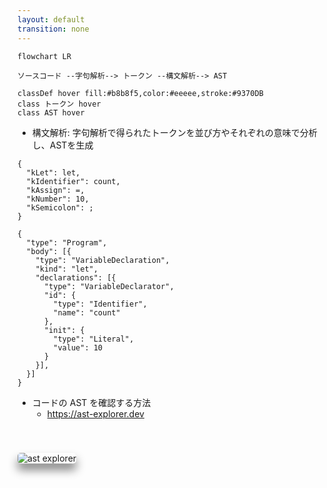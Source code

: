 ```yaml
---
layout: default
transition: none
---
```


<style scoped>
.slidev-vclick-hidden {
  display: none;
}

.small-code {
  .slidev-code {
    font-size: 0.77rem !important;
    line-height: 0rem !important;
    width: 300px !important;
  }
}

.image {
  border-radius: 5px;
  box-shadow: 0px 10px 15px 0px gray;
  margin: 40px auto auto auto;
}
</style>

<section-title title="AST を生成する流れ" />

<div class="_bullet" v-click="[0]">

```mermaid
flowchart LR

ソースコード --字句解析--> トークン --構文解析--> AST

classDef hover fill:#b8b8f5,color:#eeeee,stroke:#9370DB
class トークン hover
class AST hover
```

* 構文解析: 字句解析で得られたトークンを並び方やそれぞれの意味で分析し、ASTを生成

<v-drag-arrow pos="384,317,148,1"/>

<div class="mt-2 flex justify-around">

```json{*}
{
  "kLet": let,
  "kIdentifier": count,
  "kAssign": =,
  "kNumber": 10,
  "kSemicolon": ;
}
```

<div class="small-code">

```json{*}
{
  "type": "Program",
  "body": [{
    "type": "VariableDeclaration",
    "kind": "let",
    "declarations": [{
      "type": "VariableDeclarator",
      "id": { 
        "type": "Identifier", 
        "name": "count" 
      },
      "init": {
        "type": "Literal",
        "value": 10
      }
    }],
  }]
}
```

</div>

</div>

</div>

<div class="_bullet" v-click="1">

- コードの AST を確認する方法
  - https://ast-explorer.dev

<img src="/ast-explorer.png" class="w-165 h-100 mx-10 image" alt="ast explorer" />

</div>
